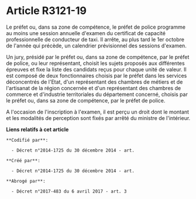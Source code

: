 # Article R3121-19

Le préfet ou, dans sa zone de compétence, le préfet de police programme au moins une session annuelle d'examen du certificat
de capacité professionnelle de conducteur de taxi. Il arrête, au plus tard le 1er octobre de l'année qui précède, un
calendrier prévisionnel des sessions d'examen.

Un jury, présidé par le préfet ou, dans sa zone de compétence, par le préfet de police, ou leur représentant, choisit les
sujets proposés aux différentes épreuves et fixe la liste des candidats reçus pour chaque unité de valeur. Il est composé de
deux fonctionnaires choisis par le préfet dans les services déconcentrés de l'Etat, d'un représentant des chambres de métiers
et de l'artisanat de la région concernée et d'un représentant des chambres de commerce et d'industrie territoriales du
département concerné, choisis par le préfet ou, dans sa zone de compétence, par le préfet de police.

A l'occasion de l'inscription à l'examen, il est perçu un droit dont le montant et les modalités de perception sont fixés par
arrêté du ministre de l'intérieur.

**Liens relatifs à cet article**

	**Codifié par**:

	  - Décret n°2014-1725 du 30 décembre 2014 - art.

	**Créé par**:

	  - Décret n°2014-1725 du 30 décembre 2014 - art.

	**Abrogé par**:

	  - Décret n°2017-483 du 6 avril 2017 - art. 3
